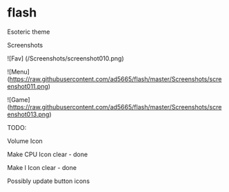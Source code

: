 # flash
Esoteric theme

Screenshots

![Fav] (/Screenshots/screenshot010.png)

![Menu] (https://raw.githubusercontent.com/ad5665/flash/master/Screenshots/screenshot011.png)

![Game] (https://raw.githubusercontent.com/ad5665/flash/master/Screenshots/screenshot013.png)


TODO: 

Volume Icon

Make CPU Icon clear - done

Make I Icon clear - done

Possibly update button icons

